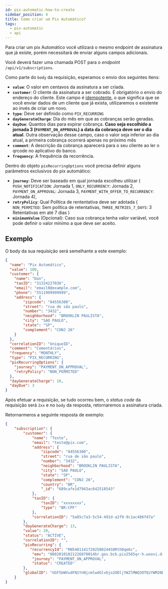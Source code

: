 ```yaml
---
id: pix-automatic-how-to-create
sidebar_position: 4
title: Como criar um Pix Automático?
tags:
  - pix-automatic
  - api
---
```


Para criar um pix Automático você utilizará o mesmo endpoint de assinatura que já existe, porém necessitará de enviar alguns campos adicionais.

Você deverá fazer uma chamada POST para o _endpoint_ `/api/v1/subscriptions`.

Como parte do `body` da requisição, esperamos o envio dos seguintes itens:

- **`value`**: O valor em centavos da assinatura a ser criada.
- **`customer`**: O cliente da assinatura a ser cobrado. É obrigatório o envio do endereço do cliente. Este campo é [idempotente](../concepts/idempotence.md), o que significa que se você enviar dados de um cliente que já exista, utilizaremos o existente ao invés de criar um novo.
- **`type`**: Deve ser definido como `PIX_RECURRING`
- **`dayGenerateCharge`**: Dia do mês em que as cobranças serão geradas. 
- **`dayDue`**: Quantos dias para expirar cobrança. 
**Caso seja escolhido a jornada 3 (``PAYMENT_ON_APPROVAL``) a data da cobrança deve ser o dia atual**. 
Outra observação desse campo, caso o valor seja inferior ao dia atual, a primeira cobrança ocorrerá apenas no próximo mês
- **`comment`**: A descrição da cobrança aparecerá para o seu cliente ao ler o qrcode no aplicativo do banco.
- **`frequency`**: A frequência da recorrência.

Dentro do objeto `pixRecurringOptions` você precisa definir alguns parâmetros exclusivos do pix automático:

- **`journey`**: Deve ser baseado em qual jornada escolheu utilizar ( `PUSH_NOTIFICATION`: Jornada 1, `ONLY_RECURRENCY`: Jornada 2,  `PAYMENT_ON_APPROVAL`: Jornada 3, `PAYMENT_WITH_OFFER_TO_RECURRENCY`: Jornada 4),
- **`retryPolicy`**: Qual Política de rententativa deve ser adotada ( `NON_PERMITED`: Sem política de retentativas, `THREE_RETRIES_7_DAYS`: 3 Retentativas em até 7 dias )
- **`minimumValue`** (Opcional): Caso sua cobrança tenha valor variável, você pode definir o valor mínimo a que deve ser aceito.

## Exemplo

O body da sua requisição será semelhante a este exemplo:

```json
{
  "name": "Pix Automático",
  "value": 100,
  "customer": {
    "name": "Dan",
    "taxID": "31324227036",
    "email": "email0@example.com",
    "phone": "5511999999999",
    "address": {
        "zipcode": "04556300",
        "street": "rua de são paulo",
        "number": "3432",
        "neighborhood": "BROOKLIN PAULISTA",
        "city": "SAO PAULO",
        "state": "SP",
        "complement": "CONJ 26"
    }
  },
  "correlationID": "UniqueID",
  "comment": "Comentários",
  "frequency": "MONTHLY",
  "type": "PIX_RECURRING",
  "pixRecurringOptions": {
    "journey": "PAYMENT_ON_APPROVAL",
    "retryPolicy": "NON_PERMITED"
  },
  "dayGenerateCharge": 10,
  "dayDue": 3
}
```

Após efetuar a requisição, se tudo ocorreu bem, o _status code_ da requisição será `2xx` e no `body` da resposta, retornaremos a assinatura criada.

Retornarmeros a seguinte resposta de exemplo:

```json
{
    "subscription": {
        "customer": {
            "name": "Teste",
            "email": "teste@pix.com",
            "address": {
                "zipcode": "04556300",
                "street": "rua de são paulo",
                "number": "3432",
                "neighborhood": "BROOKLIN PAULISTA",
                "city": "SAO PAULO",
                "state": "SP",
                "complement": "CONJ 26",
                "country": "BR",
                "_id": "689cafe1d7943ac642518543"
            },
            "taxID": {
                "taxID": "xxxxxxxx",
                "type": "BR:CPF"
            },
            "correlationID": "5a85c7a3-5c54-491d-a2f9-9c1ac486fd7a"
        },
        "dayGenerateCharge": 13,
        "value": 20,
        "status": "ACTIVE",
        "correlationID": "",
        "pixRecurring": {
           "recurrencyId": "RN54811417202508244SORthDqe6c",
            "emv": "00020101021226870014br.gov.bcb.pix2565qr-h.woovi.digital/qr/v2/cob/464bf2d4-3b4b-4633-a9fc-c4b492f76e035204000053039865802BR5911Pedro Woovi6007VITORIA62070503***80870014br.gov.bcb.pix2565qr-h.woovi.digital/qr/v2/rec/a8493991-b364-4821-acea-f548ee239f416304E887",
            "journey": "PAYMENT_ON_APPROVAL",
            "status": "CREATED"
        },
        "globalID": "UGF5bWVudFN1YnNjcmlwdGlvbjo2ODljYWZlMWQ3OTQzYWM2NDI1MTg1NGY="
    }
}
```